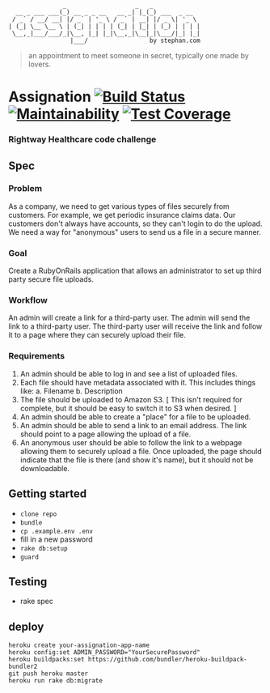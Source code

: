 ```
               _                   _   _
  __ _ ___ ___(_) __ _ _ __   __ _| |_(_) ___  _ __  
 / _` / __/ __| |/ _` | '_ \ / _` | __| |/ _ \| '_ \ 
| (_| \__ \__ \ | (_| | | | | (_| | |_| | (_) | | | |
 \__,_|___/___/_|\__, |_| |_|\__,_|\__|_|\___/|_| |_|
                 |___/                 by stephan.com
```
> an appointment to meet someone in secret, typically one made by lovers.

# Assignation [![Build Status](https://travis-ci.org/stephancom/assignation.svg?branch=master)](https://travis-ci.org/stephancom/assignation) [![Maintainability](https://api.codeclimate.com/v1/badges/49a4792efdd173d88034/maintainability)](https://codeclimate.com/github/stephancom/assignation/maintainability) [![Test Coverage](https://api.codeclimate.com/v1/badges/49a4792efdd173d88034/test_coverage)](https://codeclimate.com/github/stephancom/assignation/test_coverage)

### Rightway Healthcare code challenge

## Spec

### Problem
As a company, we need to get various types of files securely from customers. For example, we get periodic insurance claims data. Our customers don't always have accounts, so they can't login to do the upload. We need a way for "anonymous" users to send us a file in a secure manner.

### Goal
Create a RubyOnRails application that allows an administrator to set up third party secure file uploads.

### Workflow
An admin will create a link for a third-party user. The admin will send the link to a third-party user. The third-party user will receive the link and follow it to a page where they can securely upload their file.

### Requirements
1. An admin should be able to log in and see a list of uploaded files.
2. Each file should have metadata associated with it. This includes things like:
  a. Filename
  b. Description
3. The file should be uploaded to Amazon S3. [ This isn't required for complete, but it should be easy to switch it to S3 when desired. ]
4. An admin should be able to create a "place" for a file to be uploaded.
5. An admin should be able to send a link to an email address. The link should point to a page allowing the upload of a file.
6. An anonymous user should be able to follow the link to a webpage allowing them to securely upload a file. Once uploaded, the page
should indicate that the file is there (and show it's name), but it should not be downloadable.

## Getting started

* `clone repo`
* `bundle`
* `cp .example.env .env`
* fill in a new password
* `rake db:setup`
* `guard`

## Testing

* rake spec

## deploy

```
heroku create your-assignation-app-name
heroku config:set ADMIN_PASSWORD="YourSecurePassword"
heroku buildpacks:set https://github.com/bundler/heroku-buildpack-bundler2
git push heroku master
heroku run rake db:migrate
```